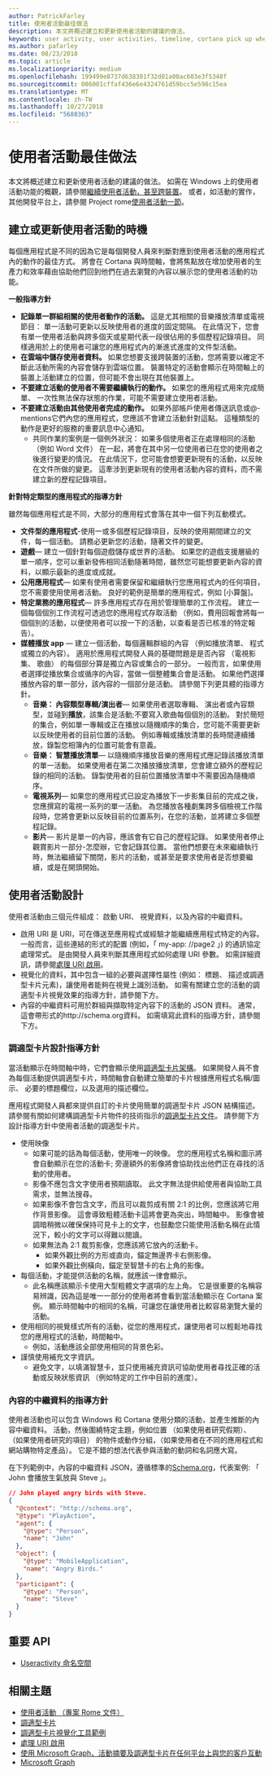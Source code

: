 ```yaml
---
author: PatrickFarley
title: 使用者活動最佳做法
description: 本文將概述建立和更新使用者活動的建議的做法。
keywords: user activity, user activities, timeline, cortana pick up where you left off, cortana pick up where i left off, project rome, 使用者活動, 時間軸, cortana 從先前離開的地方開始, cortana 接續未完成的部分, project rome
ms.author: pafarley
ms.date: 08/23/2018
ms.topic: article
ms.localizationpriority: medium
ms.openlocfilehash: 199499e8737d638301f32d01a00ac603e3f5348f
ms.sourcegitcommit: 086001cffaf436e6e4324761d59bcc5e598c15ea
ms.translationtype: MT
ms.contentlocale: zh-TW
ms.lasthandoff: 10/27/2018
ms.locfileid: "5688363"
---
```

# <a name="user-activities-best-practices"></a>使用者活動最佳做法

本文將概述建立和更新使用者活動的建議的做法。 如需在 Windows 上的使用者活動功能的概觀，請參閱[繼續使用者活動，甚至跨裝置](https://docs.microsoft.com/windows/uwp/launch-resume/useractivities)。 或者，如活動的實作，其他開發平台上，請參閱 Project rome[使用者活動一節](https://docs.microsoft.com/windows/project-rome/user-activities/)。

## <a name="when-to-create-or-update-user-activities"></a>建立或更新使用者活動的時機

每個應用程式是不同的因為它是每個開發人員來判斷對應到使用者活動的應用程式內的動作的最佳方式。 將會在 Cortana 與時間軸，會將焦點放在增加使用者的生產力和效率藉由協助他們回到他們在過去瀏覽的內容以展示您的使用者活動的功能。

**一般指導方針**

* **記錄單一群組相關的使用者動作的活動。** 這是尤其相關的音樂播放清單或電視節目： 單一活動可更新以反映使用者的進度的固定間隔。 在此情況下，您會有單一使用者活動與跨多個天或星期代表一段很佔用的多個歷程記錄項目。 同樣適用於上的使用者可讓您的應用程式內的漸進式進度的文件型活動。
* **在雲端中儲存使用者資料。** 如果您想要支援跨裝置的活動，您將需要以確定不斷此活動所需的內容會儲存到雲端位置。 裝置特定的活動會顯示在時間軸上的裝置上活動建立的位置，但可能不會出現在其他裝置上。
* **不要建立活動的使用者不需要繼續執行的動作。** 如果您的應用程式用來完成簡單、 一次性無法保存狀態的作業，可能不需要建立使用者活動。
* **不要建立活動由其他使用者完成的動作。** 如果外部帳戶使用者傳送訊息或@-mentions它們內您的應用程式，您應該不會建立活動針對這點。 這種類型的動作是更好的服務的重要訊息中心通知。
  * 共同作業的案例是一個例外狀況： 如果多個使用者正在處理相同的活動 （例如 Word 文件） 在一起，將會在其中另一位使用者已在您的使用者之後進行變更的情況。 在此情況下，您可能會想要更新現有的活動，以反映在文件所做的變更。 這牽涉到更新現有的使用者活動內容的資料，而不需建立新的歷程記錄項目。

**針對特定類型的應用程式的指導方針**

雖然每個應用程式是不同，大部分的應用程式會落在其中一個下列互動模式。
* **文件型的應用程式**-使用一或多個歷程記錄項目，反映的使用期間建立的文件，每一個活動。 請務必更新您的活動，隨著文件的變更。
* **遊戲**— 建立一個針對每個遊戲儲存或世界的活動。 如果您的遊戲支援層級的單一順序，您可以重新發佈相同活動隨著時間，雖然您可能想要更新內容的資料，以顯示最新的進度或成就。
* **公用應用程式**— 如果有使用者需要保留和繼續執行您應用程式內的任何項目，您不需要使用使用者活動。 良好的範例是簡單的應用程式，例如 [小算盤]。
* **特定業務的應用程式**— 許多應用程式存在用於管理簡單的工作流程。 建立一個每個個別工作流程可透過您的應用程式存取活動 （例如，費用回報會將每一個個別的活動，以便使用者可以按一下的活動，以查看是否已核准的特定報告）。
* **媒體播放 app** — 建立一個活動，每個邏輯群組的內容 （例如播放清單、 程式或獨立的內容）。 適用於應用程式開發人員的基礎問題是是否內容 （電視影集、 歌曲） 的每個部分算是獨立內容或集合的一部分。 一般而言，如果使用者選擇從播放集合或循序的內容，當做一個整體集合會是活動。 如果他們選擇播放內容的單一部分，該內容的一個部分是活動。 請參閱下列更具體的指導方針。
  * **音樂： 內容類型專輯/演出者**— 如果使用者選取專輯、 演出者或內容類型，並碰到**播放**，該集合是活動;不要寫入歌曲每個個別的活動。 對於簡短的集合，例如單一專輯或正在播放以隨機順序的集合，您可能不需要更新以反映使用者的目前位置的活動。 例如專輯或播放清單的長時間連續播放，錄製您相簿內的位置可能會有意義。
  * **音樂： 智慧播放清單**— 以隨機順序播放音樂的應用程式應記錄該播放清單的單一活動。 如果使用者在第二次播放播放清單，您會建立額外的歷程記錄的相同的活動。 錄製使用者的目前位置播放清單中不需要因為隨機順序。
  * **電視系列**— 如果您的應用程式已設定為播放下一步影集目前的完成之後，您應撰寫的電視一系列的單一活動。 為您播放各種劇集跨多個檢視工作階段時，您將會更新以反映目前的位置系列，在您的活動，並將建立多個歷程記錄。
  * **影片**— 影片是單一的內容，應該會有它自己的歷程記錄。 如果使用者停止觀賞影片一部分-怎麼辦，它會記錄其位置。 當他們想要在未來繼續執行時，無法繼續留下關閉，影片的活動，或甚至是要求使用者是否想要繼續，或是在開頭開始。

## <a name="user-activity-design"></a>使用者活動設計

使用者活動由三個元件組成： 啟動 URI、 視覺資料，以及內容的中繼資料。
* 啟用 URI 是 URI，可在傳送至應用程式或經驗才能繼續應用程式特定的內容。 一般而言，這些連結的形式的配置 (例如，「 my-app: //page2 」) 的通訊協定處理常式。 是由開發人員來判斷其應用程式如何處理 URI 參數。 如需詳細資訊，請參閱[處理 URI 啟用](https://docs.microsoft.com/windows/uwp/launch-resume/handle-uri-activation)。
* 視覺化的資料，其中包含一組的必要與選擇性屬性 (例如： 標題、 描述或調適型卡片元素)，讓使用者能夠在視覺上識別活動。 如需有關建立您的活動的調適型卡片視覺效果的指導方針，請參閱下方。
* 內容的中繼資料可用於群組與擷取特定內容下的活動的 JSON 資料。 通常，這會帶形式的http://schema.org資料。 如需填寫此資料的指導方針，請參閱下方。

### <a name="adaptive-card-design-guidelines"></a>調適型卡片設計指導方針

當活動顯示在時間軸中時，它們會顯示使用[調適型卡片架構](https://docs.microsoft.com/adaptive-cards/)。 如果開發人員不會為每個活動提供調適型卡片，時間軸會自動建立簡單的卡片根據應用程式名稱/圖示、 必要的標題欄位，以及選用的描述欄位。 

應用程式開發人員都來提供自訂的卡片使用簡單的調適型卡片 JSON 結構描述。 請參閱有關如何建構調適型卡片物件的技術指示的[調適型卡片文件](https://docs.microsoft.com/adaptive-cards/authoring-cards/getting-started)。 請參閱下方設計指導方針中使用者活動的調適型卡片。
* 使用映像
  * 如果可能的話為每個活動，使用唯一的映像。 您的應用程式名稱和圖示將會自動顯示在您的活動卡; 旁邊額外的影像將會協助找出他們正在尋找的活動的使用者。
  * 影像不應包含文字使用者預期讀取。 此文字無法提供給使用者與協助工具需求，並無法搜尋。
  * 如果影像不會包含文字，而且可以裁剪成有關 2:1 的比例，您應該將它用作背景影像。 這會導致粗體活動卡這將會更為突出，時間軸中。 影像會被調暗稍微以確保保持可見卡上的文字，也鼓勵您只能使用活動名稱在此情況下，較小的文字可以得難以閱讀。
  * 如果無法為 2:1 裁剪影像，您應該將它放內的活動卡。  
    * 如果外觀比例的方形或直向，錨定無邊界卡右側影像。
    * 如果外觀比例橫向，錨定至智慧卡的右上角的影像。
* 每個活動，才能提供活動的名稱，就應該一律會顯示。
  * 此名稱應該顯示卡使用大型粗體文字選項的左上角。 它是很重要的名稱容易辨識，因為這是唯一一部分的使用者將會看到當活動顯示在 Cortana 案例。 顯示時間軸中的相同的名稱，可讓您在讓使用者比較容易瀏覽大量的活動。
* 使用相同的視覺樣式所有的活動，從您的應用程式，讓使用者可以輕鬆地尋找您的應用程式的活動，時間軸中。
  * 例如，活動應該全部使用相同的背景色彩。
* 謹慎使用補充文字資訊。 
  * 避免文字，以填滿智慧卡，並只使用補充資訊可協助使用者尋找正確的活動或反映狀態資訊 （例如特定的工作中目前的進度）。

### <a name="content-metadata-guidelines"></a>內容的中繼資料的指導方針

使用者活動也可以包含 Windows 和 Cortana 使用分類的活動，並產生推斷的內容中繼資料。 活動，然後圍繞特定主題，例如位置 （如果使用者研究假期）、 （如果使用者研究的項目） 的物件或動作分組，（如果使用者在不同的應用程式和網站購物特定產品）。 它是不錯的想法代表參與活動的動詞和名詞應大寫。 

在下列範例中，內容的中繼資料 JSON，遵循標準的[Schema.org](https://schema.org/)，代表案例: 「 John 會播放生氣放與 Steve 」。

```json
// John played angry birds with Steve.
{
  "@context": "http://schema.org",
  "@type": "PlayAction",
  "agent": {
    "@type": "Person",
    "name": "John"
  },
  "object": {
    "@type": "MobileApplication",
    "name": "Angry Birds."
  },
  "participant": {
    "@type": "Person",
    "name": "Steve"
  }
}
```

## <a name="key-apis"></a>重要 API

* [Useractivity 命名空間](https://docs.microsoft.com/uwp/api/windows.applicationmodel.useractivities)

## <a name="related-topics"></a>相關主題

* [使用者活動 （專案 Rome 文件）](https://docs.microsoft.com/windows/project-rome/user-activities/)
* [調適型卡片](https://docs.microsoft.com/adaptive-cards/)
* [調適型卡片視覺化工具範例](http://adaptivecards.io/)
* [處理 URI 啟用](https://docs.microsoft.com/windows/uwp/launch-resume/handle-uri-activation)
* [使用 Microsoft Graph、活動摘要及調適型卡片在任何平台上與您的客戶互動](https://channel9.msdn.com/Events/Connect/2017/B111)
* [Microsoft Graph](https://developer.microsoft.com/graph/)
